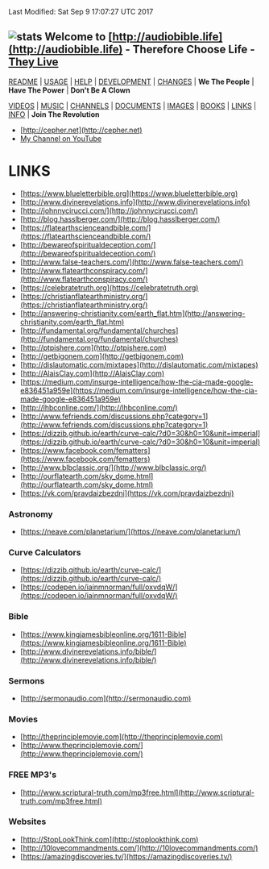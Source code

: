Last Modified: Sat Sep  9 17:07:27 UTC 2017

## ![stats](https://c.statcounter.com/11394983/0/5e1ffdb7/0/) Welcome to [http://audiobible.life](http://audiobible.life) - Therefore Choose Life - [They Live](https://www.youtube.com/watch?v=JI8AMRbqY6w)

[README](README.md) | [USAGE](USAGE.md) | [HELP](HELP.md) | [DEVELOPMENT](DEVELOPMENT.md) | [CHANGES](CHANGES.md) | **We The People** | **Have The Power** | **Don't Be A Clown**

[VIDEOS](VIDEOS.md) | [MUSIC](MUSIC.md) | [CHANNELS](CHANNELS.md) | [DOCUMENTS](DOCUMENTS.md) | [IMAGES](IMAGES.md) | [BOOKS](BOOKS.md) | [LINKS](LINKS.md) | [INFO](INFO.md) | **Join The Revolution**

- [http://cepher.net](http://cepher.net)
- [My Channel on YouTube](https://www.youtube.com/channel/UCSwtSZAwhxnNApQS8RmKUVQ)

LINKS
=====

- [https://www.blueletterbible.org](https://www.blueletterbible.org)
- [http://www.divinerevelations.info](http://www.divinerevelations.info)
- [http://johnnycirucci.com/](http://johnnycirucci.com/)
- [http://blog.hasslberger.com/](http://blog.hasslberger.com/)
- [https://flatearthscienceandbible.com/](https://flatearthscienceandbible.com/)
- [http://bewareofspiritualdeception.com/](http://bewareofspiritualdeception.com/)
- [http://www.false-teachers.com/](http://www.false-teachers.com/)
- [http://www.flatearthconspiracy.com/](http://www.flatearthconspiracy.com/)
- [https://celebratetruth.org](https://celebratetruth.org)
- [https://christianflatearthministry.org/](https://christianflatearthministry.org/)
- [http://answering-christianity.com/earth_flat.htm](http://answering-christianity.com/earth_flat.htm)
- [http://fundamental.org/fundamental/churches](http://fundamental.org/fundamental/churches)
- [http://ptpishere.com](http://ptpishere.com)
- [http://getbigonem.com](http://getbigonem.com)
- [http://dislautomatic.com/mixtapes](http://dislautomatic.com/mixtapes)
- [http://AlaisClay.com](http://AlaisClay.com)
- [https://medium.com/insurge-intelligence/how-the-cia-made-google-e836451a959e](https://medium.com/insurge-intelligence/how-the-cia-made-google-e836451a959e)
- [http://lhbconline.com/](http://lhbconline.com/)
- [http://www.fefriends.com/discussions.php?category=1](http://www.fefriends.com/discussions.php?category=1)
- [https://dizzib.github.io/earth/curve-calc/?d0=30&h0=10&unit=imperial](https://dizzib.github.io/earth/curve-calc/?d0=30&h0=10&unit=imperial)
- [https://www.facebook.com/fematters](https://www.facebook.com/fematters)
- [http://www.blbclassic.org/](http://www.blbclassic.org/)
- [http://ourflatearth.com/sky_dome.html](http://ourflatearth.com/sky_dome.html)
- [https://vk.com/pravdaizbezdni](https://vk.com/pravdaizbezdni)


### Astronomy

- [https://neave.com/planetarium/](https://neave.com/planetarium/)

### Curve Calculators

- [https://dizzib.github.io/earth/curve-calc/](https://dizzib.github.io/earth/curve-calc/)
- [https://codepen.io/iainmnorman/full/oxvdqW/](https://codepen.io/iainmnorman/full/oxvdqW/)

### Bible

- [https://www.kingjamesbibleonline.org/1611-Bible](https://www.kingjamesbibleonline.org/1611-Bible)
- [http://www.divinerevelations.info/bible/](http://www.divinerevelations.info/bible/)


### Sermons

- [http://sermonaudio.com](http://sermonaudio.com)

### Movies

- [http://theprinciplemovie.com](http://theprinciplemovie.com)
- [http://www.theprinciplemovie.com/](http://www.theprinciplemovie.com/)

### FREE MP3's

- [http://www.scriptural-truth.com/mp3free.html](http://www.scriptural-truth.com/mp3free.html)

### Websites

- [http://StopLookThink.com](http://stoplookthink.com)
- [http://10lovecommandments.com/](http://10lovecommandments.com/)
- [https://amazingdiscoveries.tv/](https://amazingdiscoveries.tv/)

